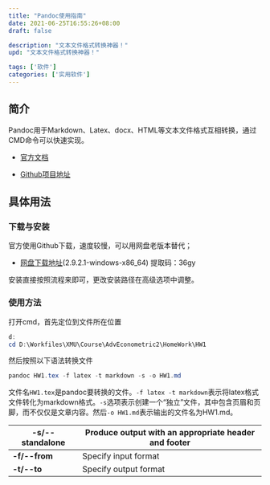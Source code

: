 ```yaml
---
title: "Pandoc使用指南"
date: 2021-06-25T16:55:26+08:00
draft: false

description: "文本文件格式转换神器！"
upd: "文本文件格式转换神器！"

tags: ['软件']
categories: ['实用软件']
---
```


<!--more-->

## 简介

Pandoc用于Markdown、Latex、docx、HTML等文本文件格式互相转换，通过CMD命令可以快速实现。

- [官方文档](https://pandoc.org/index.html)

- [Github项目地址](https://github.com/jgm/pandoc)


## 具体用法

### 下载与安装

官方使用Github下载，速度较慢，可以用网盘老版本替代；

- [网盘下载地址](https://pan.baidu.com/s/13-ccE4sY9IMAvJmAp1tzHw)(2.9.2.1-windows-x86_64) 提取码：36gy

安装直接按照流程来即可，更改安装路径在高级选项中调整。

### 使用方法

打开cmd，首先定位到文件所在位置

```powershell
d:
cd D:\Workfiles\XMU\Course\AdvEconometric2\HomeWork\HW1
```

然后按照以下语法转换文件

```powershell
pandoc HW1.tex -f latex -t markdown -s -o HW1.md
```

文件名`HW1.tex`是pandoc要转换的文件。`-f latex -t markdown`表示将latex格式文件转化为markdown格式。`-s`选项表示创建一个“独立”文件，其中包含页眉和页脚，而不仅仅是文章内容。然后`-o HW1.md`表示输出的文件名为HW1.md。

| -s/--standalone | Produce   output with an appropriate header and footer |
| --------------- | ------------------------------------------------------ |
| **-f/--from**   | Specify input format                                   |
| **-t/--to**     | Specify output format                                  |

